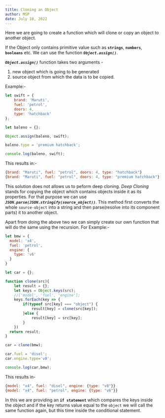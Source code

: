 ```yaml
---
title: Cloning an Object
author: MSP
date: July 10, 2022
---
```


Here we are going to create a function which will clone or copy an object to another object.

If the Object only contains primitive value such as **`strings`**, **`numbers`**, **`booleans`** etc. We can use the function ***`Object.assign()`***. 

***`Object.assign()`*** function takes two arguments -
1. new object which is going to be generated
2. source object from which the data is to be copied.

Example:- 
```js
let swift = {
    brand: 'Maruti',
    fuel: 'petrol',
    doors: 4,
    type: 'hatchback'
};

let baleno = {};

Object.assign(baleno, swift);

baleno.type = 'premium hatchback';

console.log(baleno, swift);
```
This results in:-
```js
{brand: "Maruti", fuel: "petrol", doors: 4, type: "hatchback"}
{brand: "Maruti", fuel: "petrol", doors: 4, type: "premium hatchback"}
```
This solution does not allows us to peform deep cloning. *Deep Cloning* stands for copying the object which contains objects inside it as its properties.
For that purpose we can use ***`JSON.parse(JSON.stringify(source_object))`***. This method first converts the whole `source-object` into a string and then parse(resolve into its component parts) it to another object.

Apart from doing the above two we can simply create our own function that will do the same using the recursion.
For Example:-
```js
let bmw = {
  model: 'x4',
  fuel: 'petrol',
  engine: {
  	type: 'v6'
  }
}

let car = {};

function clone(src){
    let result = {};
    let keys = Object.keys(src);
    //['model', 'fuel', 'engine'];
    keys.forEach(key => {
        if(typeof src[key] === "object") {
            result[key] = clone(src[key]);
        }else {
            result[key] = src[key];
        }
    })
  return result;
}

car = clone(bmw);

car.fuel = 'disel';
car.engine.type='v8';

console.log(car,bmw);
```
This results in-
```js
{model: "x4", fuel: "disel", engine: {type: "v8"}}
{model: "x4", fuel: "petrol", engine: {type: "v6"}}
```
In this we are providing an **`if statement`** which compares the keys inside the object and if the key returns value equal to the `object` we will call the same function again, but this time inside the conditional statement.